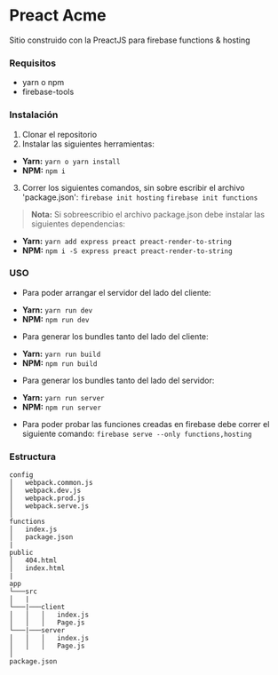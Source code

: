 Preact Acme
===================
Sitio construido con la PreactJS para firebase functions &amp; hosting 

### Requisitos
* yarn o npm
* firebase-tools

### Instalación
1. Clonar el repositorio
2. Instalar las siguientes herramientas:
- **Yarn:** ```yarn o yarn install```
- **NPM:** ```npm i```
	
3. Correr los siguientes comandos, sin sobre escribir el archivo 'package.json':
```firebase init hosting```
```firebase init functions```
	
> **Nota:** Si sobreescribio el archivo package.json debe instalar las siguientes dependencias:
- **Yarn:** ```yarn add express preact preact-render-to-string```
- **NPM:** ```npm i -S express preact preact-render-to-string```


### USO

* Para poder arrangar el servidor del lado del cliente:
- **Yarn:** ```yarn run dev```
- **NPM:** ```npm run dev```
* Para generar los bundles tanto del lado del cliente:
- **Yarn:** ```yarn run build```
- **NPM:** ```npm run build```
* Para generar los bundles tanto del lado del servidor:
- **Yarn:** ```yarn run server```
- **NPM:** ```npm run server```
* Para poder probar las funciones creadas en firebase debe correr el siguiente comando:
	```firebase serve --only functions,hosting```

### Estructura

```
config
│   webpack.common.js
│   webpack.dev.js
│   webpack.prod.js
│   webpack.serve.js
│
functions
│   index.js
│   package.json
|
public
│   404.html
│   index.html
|
app
└───src
│   |
└───|───client
│   │   │   index.js
│   │   │   Page.js
└───|───server
│   │   │   index.js
│   │   │   Page.js
│
package.json
```
